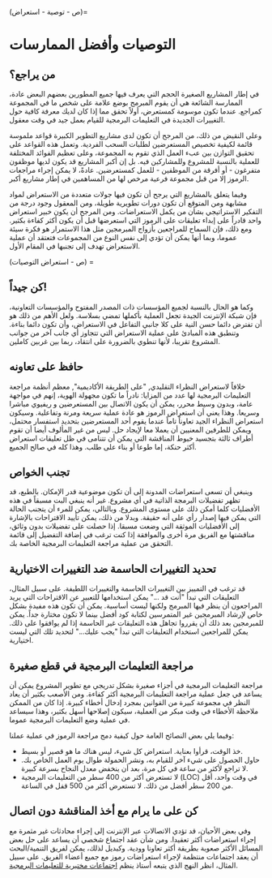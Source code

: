 (ص - توصية - استعراض)=
# التوصيات وأفضل الممارسات

## من يراجع؟

في إطار المشاريع الصغيرة الحجم التي يعرف فيها جميع المطورين بعضهم البعض عادة، الممارسة الشائعة هي أن يقوم المبرمج بوضع علامة على شخص ما في المجموعة كمراجع. عندما تكون موسومة كمستعرض، أولاً تحقق مما إذا كان لديك معرفة كافية حول التغييرات الجديدة في التعليمات البرمجية للقيام بعمل جيد في وقت معقول.

وعلى النقيض من ذلك، من المرجح أن تكون لدى مشاريع التطوير الكبيرة قواعد ملموسة قائمة لكيفية تخصيص المستعرضين لطلبات السحب الفردية. وتعمل هذه القواعد على تحقيق التوازن بين عبء العمل الذي تقوم به المجموعة، وعلى تعظيم الفوائد المختلفة للعملية بالنسبة للمشروع وللمشاركين فيه. بل إن أكبر المشاريع قد يكون لديها موظفون متفرغون - أو أفرقة من الموظفين - للعمل كمستعرضين. عادةً، لا يمكن إجراء مراجعات الرموز إلا من قبل مجموعة فرعية مرخص لها من المساهمين في إطار مشاريع أكبر.

وفيما يتعلق بالمشاريع التي يرجح أن تكون فيها جولات متعددة من الاستعراض لمواد مشابهة ومن المتوقع أن تكون دورات تطويرية طويلة، ومن المعقول وجود درجة من التفكير الاستراتيجي بشأن من يكمل الاستعراضات. ومن المرجح أن يكون خبير استعراض واحد قادراً على إبداء تعليقات على الرموز التي استعرضها قبل أن يكون أكثر كفاءة بكثير. ومع ذلك، فإن السماح للمراجعين بأزواج المبرمجين مثل هذا الاستمرار هو فكرة سيئة عموما، وبما أنها يمكن أن تؤدي إلى نفس النوع من المجموعات فتعتقد أن عملية الاستعراض تهدف إلى تجنبها في المقام الأول.

(ص - استعراض التوصيات) =
## كن جيداً!

وكما هو الحال بالنسبة لجميع المؤسسات ذات المصدر المفتوح والمؤسسات التعاونية، فإن شبكة الإنترنت الجيدة تجعل العملية بأكملها تمضي بسلاسة. ولعل الأهم من ذلك هو أن تفترض دائما حسن النية على كلا جانبي التفاعل في الاستعراض، وأن تكون دائما بناءة. وتنطبق هذه المبادئ على عملية الاستعراض التي تتجاوز أي جانب آخر من جوانب المشروع تقريبا، لأنها تنطوي بالضرورة على انتقاد، ربما بين غربين كاملين.

## حافظ على تعاونه

خلافاً لاستعراض النظراء التقليدي, "على الطريقة الأكاديمية", معظم أنظمة مراجعة التعليمات البرمجية لها عدد من المزايا: نادراً ما تكون مجهولة الهوية، إنهم في مواجهة عامة، وبدون وسيط محرر، يمكن أن يكون الاتصال بين المستعرضين و ريفيوي مباشرا وسريعا. وهذا يعني أن استعراض الرموز هو عادة عملية سريعة ومرنة وتفاعلية. وسيكون استعراض النظراء الجيد تعاوناً تاماً عندما يقوم أحد المستعرضين بتحديد استفسار محتمل، ويمكن للطرفين المعنيين أن يعملا معا لإيجاد حل. ليس من غير المألوف أيضا أن تقوم أطراف ثالثة بتجسيد خيوط المناقشة التي يمكن أن تتنامى في ظل تعليقات استعراض أكثر حنكة، إما طوعا أو بناء على طلب. وهذا كله في صالح الجميع.

## تجنب الخواص

وينبغي أن تسعى استعراضات المدونة إلى أن تكون موضوعية قدر الإمكان. بالطبع، قد تظهر تفضيلات البرمجة الذاتية في أي مشروع. غير أنه ينبغي البت مسبقاً في هذه الأفضليات كلما أمكن ذلك على مستوى المشروع. وبالتالي، يمكن للمرء أن يتجنب الحالة التي يمكن فيها إصدار رأي على أنه حقيقة. وبدلا من ذلك، يمكن تأييد الاقتراحات بالإشارة إلى الأفضليات الموثقة التي وضعت مسبقا. إذا حصلت على تفضيلات بدون وثائق، مناقشتها مع الفريق مرة أخرى والموافقة إذا كنت ترغب في إضافة التفضيل إلى قائمة التحقق من عملية مراجعة التعليمات البرمجية الخاصة بك.

## تحديد التغييرات الحاسمة ضد التغييرات الاختيارية

قد ترغب في التمييز بين التغييرات الحاسمة والتغييرات اللطيفة. على سبيل المثال، التعليقات التي تبدأ "أنت قد ..." يمكن استخدامها للتعبير عن الاقتراحات التي يريد المراجعون أن ينظر فيها المبرمج ولكنها ليست أساسية. يمكن أن تكون هذه مفيدة بشكل خاص لإرشاد المبرمجين غير المتمرسين لكتابة كود أفضل بينما لا تكون مختارة جداً. يمكن للمبرمجين بعد ذلك أن يقرروا تجاهل هذه التعليقات غير الحاسمة إذا لم يوافقوا على ذلك. يمكن للمراجعين استخدام التعليقات التي تبدأ "يجب عليك..." لتحديد تلك التي ليست اختيارية.

## مراجعة التعليمات البرمجية في قطع صغيرة

مراجعة التعليمات البرمجية في أجزاء صغيرة بشكل تدريجي مع تطوير المشروع يمكن أن يساعد في جعل عملية مراجعة التعليمات البرمجية أكثر كفاءة. ومن الأصعب بكثير أن يعاد النظر في مجموعة كبيرة من القوانين بمجرد إدخال أخطاء كبيرة. إذا كان من الممكن ملاحظة الأخطاء في وقت مبكر من العملية، سيكون إصلاحها أسهل بكثير، وهذا سيساعد في عملية وضع التعليمات البرمجية عموما.

وفيما يلي بعض النصائح العامة حول كيفية دمج مراجعة الرموز في عملية عملنا:

- خذ الوقت، قرأوا بعناية. استعراض كل شيء، ليس هناك ما هو قصير أو بسيط.
- حاول الحصول على شيء آخر للقيام به، ونشر الحمولة طوال يوم العمل الخاص بك. لا تراجع لأكثر من ساعة في كل مرة، بعد أن ينخفض معدل النجاح بسرعة كبيرة.
- لا تستعرض أكثر من 400 سطر من التعليمات البرمجية (LOC) في وقت واحد، أقل من 200 سطر أفضل من ذلك. لا تستعرض أكثر من 500 قفل في الساعة.

## كن على ما يرام مع أخذ المناقشة دون اتصال

وفي بعض الأحيان، قد تؤدي الاتصالات عبر الإنترنت إلى إجراء محادثات غير مثمرة مع إجراء استعراضات أكثر تعقيدا. ومن شأن عقد اجتماع شخصي أن يساعد على حل بعض المسائل الأكثر صعوبة بطريقة أكثر تعاونا وودية. وكبديل لذلك، يمكن لفريق التنمية/البحث أن يعقد اجتماعات منتظمة لإجراء استعراضات رموز مع جميع أعضاء الفريق. على سبيل المثال، انظر النهج الذي يتبعه أستاذ ينظم [اجتماعات مختبرية للتعليمات البرمجية](http://fperez.org/py4science/code_reviews.html).
